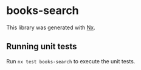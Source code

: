 # books-search

This library was generated with [Nx](https://nx.dev).

## Running unit tests

Run `nx test books-search` to execute the unit tests.
